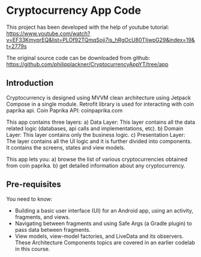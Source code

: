 Cryptocurrency App Code
==================================

This project has been developed with the help of youtube tutorial:
https://www.youtube.com/watch?v=EF33KmyprEQ&list=PLOf92TQmqSoji7is_hRgOcU80TIjwpG29&index=19&t=2779s

The original source code can be downloaded from github:
https://github.com/philipplackner/CryptocurrencyAppYT/tree/app

Introduction
------------

Cryptocurrency is designed using MVVM clean architecture using Jetpack Compose in a single module. 
Retrofit library is used for interacting with coin paprika api.
Coin Paprika API:
coinpaprika.com

This app contains three layers:
a) Data Layer: This layer contains all the data related logic (databases, api calls and 
  implementations, etc).
b) Domain Layer: This layer contains only the business logic.
c) Presentation Layer: The layer contains all the UI logic and it is further divided into
  components. It contains the screens, states and view models.

This app lets you:
a) browse the list of various cryptocurrencies obtained from coin paprika.
b) get detailed information about any cryptocurrency.


Pre-requisites
--------------

You need to know:

* Building a basic user interface (UI) for an Android app, 
  using an activity, fragments, and views.
* Navigating between fragments and using Safe Args (a Gradle plugin) 
  to pass data between fragments.
* View models, view-model factories, and LiveData and its observers. 
  These Architecture Components topics are covered in an earlier codelab in this course.